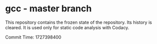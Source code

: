 # gcc - master branch

This repository contains the frozen state of the repository.
Its history is cleared. It is used only for static code
analysis with Codacy.

Commit Time: 1727398400